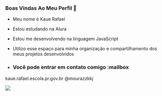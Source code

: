 ### Boas Vindas Ao Meu Perfil 💙
- Meu nome é Kaue Rafael

- Estou estudando na Alura
- Estou me desenvolvendo na linguagem JavaScript
- Utilizo esse espaço para minha organização e compartilhamento dos meus projetos desenvolvidos
- ### Você pode entrar em contato comigo :mailbox

kaue.rafael.escola.pr.gov.br
@mourazzkkj




![](https://media.tenor.com/i7llTDaTPtUAAAAM/naruto.gif)
